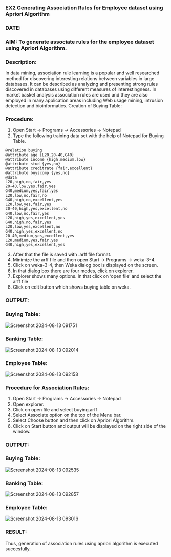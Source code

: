 ### EX2 Generating Association Rules for Employee dataset using Apriori Algorithm
### DATE: 
### AIM: To generate associate rules for the employee dataset using Apriori Algorithm.
### Description:
In data mining, association rule learning is a popular and well researched method for discovering interesting
relations between variables in large databases. It can be described as analyzing and presenting strong rules discovered
in databases using different measures of interestingness. In market basket analysis association rules are used and they
are also employed in many application areas including Web usage mining, intrusion detection and bioinformatics.
Creation of Buying Table:
### Procedure:
1) Open Start -> Programs -> Accessories -> Notepad
2) Type the following training data set with the help of Notepad for Buying Table.

```
@relation buying
@attribute age {L20,20-40,G40}
@attribute income {high,medium,low}
@attribute stud {yes,no}
@attribute creditrate {fair,excellent}
@attribute buyscomp {yes,no}
@data
L20,high,no,fair,yes
20-40,low,yes,fair,yes
G40,medium,yes,fair,yes
L20,low,no,fair,no
G40,high,no,excellent,yes
L20,low,yes,fair,yes
20-40,high,yes,excellent,no
G40,low,no,fair,yes
L20,high,yes,excellent,yes
G40,high,no,fair,yes
L20,low,yes,excellent,no
G40,high,yes,excellent,no
20-40,medium,yes,excellent,yes
L20,medium,yes,fair,yes
G40,high,yes,excellent,yes
```
3) After that the file is saved with .arff file format.
4) Minimize the arff file and then open Start -> Programs -> weka-3-4.
5) Click on weka-3-4, then Weka dialog box is displayed on the screen.
6) In that dialog box there are four modes, click on explorer.
7) Explorer shows many options. In that click on ‘open file’ and select the arff file
8) Click on edit button which shows buying table on weka.
### OUTPUT:
### Buying Table:
![Screenshot 2024-08-13 091751](https://github.com/user-attachments/assets/c30a6346-9264-47c8-83f4-5cfc60e496ac)
### Banking Table:
![Screenshot 2024-08-13 092014](https://github.com/user-attachments/assets/04d68c4d-1912-4e00-9b30-51c912edab6d)
### Employee Table:
![Screenshot 2024-08-13 092158](https://github.com/user-attachments/assets/40702c7f-ed6f-48ff-91bd-47387aee2614)

### Procedure for Association Rules:
1) Open Start -> Programs -> Accessories -> Notepad
2) Open explorer.
3) Click on open file and select buying.arff
4) Select Associate option on the top of the Menu bar.
5) Select Choose button and then click on Apriori Algorithm.
6) Click on Start button and output will be displayed on the right side of the window.

### OUTPUT:
### Buying Table:
![Screenshot 2024-08-13 092535](https://github.com/user-attachments/assets/e06f0d13-12e2-4f8c-bf65-5a0f4b860909)
### Banking Table:
![Screenshot 2024-08-13 092857](https://github.com/user-attachments/assets/247d9f04-eada-4f4d-94e0-bd4f9520896f)
### Employee Table:
![Screenshot 2024-08-13 093016](https://github.com/user-attachments/assets/9ae1d660-ee4f-4b6b-89c7-66bee1824f46)

### RESULT: 
Thus, generation of association rules using apriori algorithm is executed succesfully.
